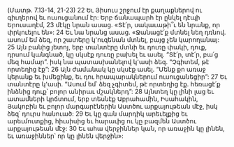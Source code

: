 (Մատթ. 7.13-14, 21-23)
22 Եւ Յիսուս շրջում էր քաղաքներով ու գիւղերով եւ ուսուցանում էր: Երբ ճանապարհ էր ընկել դէպի Երուսաղէմ, 23 մէկը նրան ասաց. «Տէ՛ր, սակաւաթի՞ւ են նրանք, որ փրկուելու են»: 24 Եւ նա նրանց ասաց. «Ջանացէ՛ք մտնել նեղ դռնով. ասում եմ ձեզ, որ շատերը կ՚ուզենան մտնել, բայց չեն կարողանայ: 25 Այն բանից յետոյ, երբ տանտէրը մտնի եւ դուռը փակի, դուք, դրսում կանգնած, կը սկսէք դուռը բախել եւ ասել. “Տէ՛ր, տէ՛ր, բա՛ց մեզ համար”. իսկ նա պատասխանելով կ՚ասի ձեզ. “Չգիտեմ, թէ որտեղից էք”: 26 Այն ժամանակ կը սկսէք ասել. “Մենք քո առաջ կերանք եւ խմեցինք, եւ դու հրապարակներում ուսուցանեցիր”: 27 Եւ տանտէրը կ՚ասի. “Ասում եմ՝ ձեզ չգիտեմ, թէ որտեղից էք. հեռացէ՛ք ինձնից դուք՝ բոլոր անիրաւ մշակներդ”: 28 Այնտեղ կը լինի լաց եւ ատամների կրճտում, երբ տեսնէք Աբրահամին, Իսահակին, Յակոբին եւ բոլոր մարգարէներին Աստծու արքայութեան մէջ, իսկ ձեզ՝ դուրս հանուած: 29 Եւ կը գան մարդիկ արեւելքից եւ արեւմուտքից, հիւսիսից եւ հարաւից ու կը բազմեն Աստծու արքայութեան մէջ: 30 Եւ ահա վերջիններ կան, որ առաջին կը լինեն, եւ առաջիններ՝ որ կը լինեն վերջին»:
